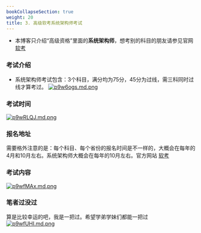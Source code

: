 ```yaml
---
bookCollapseSection: true
weight: 20
title: 3. 高级软考系统架构师考试
---
```


- 本博客只介绍“高级资格”里面的**系统架构师**，想考别的科目的朋友请参见官网 [软考](https://www.ruankao.org.cn/)

### 考试介绍
- 系统架构师考试包含：3个科目，满分均为75分，45分为过线，需三科同时过线才算考过。
[![p9w6ogs.md.png](https://s1.ax1x.com/2023/05/08/p9w6ogs.md.png)](https://imgse.com/i/p9w6ogs)

### 考试时间
[![p9wRLQJ.md.png](https://s1.ax1x.com/2023/05/08/p9wRLQJ.md.png)](https://imgse.com/i/p9wRLQJ)

### 报名地址
需要格外注意的是：每个科目、每个省份的报名时间是不一样的，大概会在每年的4月和10月左右。系统架构师大概会在每年的10月左右。官方网站 [软考](https://www.ruankao.org.cn/)

### 考试内容
[![p9wfMAx.md.png](https://s1.ax1x.com/2023/05/08/p9wfMAx.md.png)](https://imgse.com/i/p9wfMAx)

### 笔者过没过
算是比较幸运的吧，我是一把过。希望学弟学妹们都能一把过
[![p9wfUHI.md.png](https://s1.ax1x.com/2023/05/08/p9wfUHI.md.png)](https://imgse.com/i/p9wfUHI)